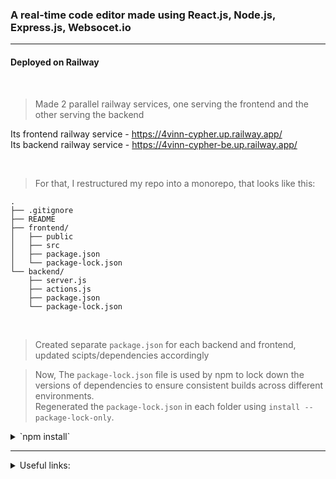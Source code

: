 ### A real-time code editor made using React.js, Node.js, Express.js, Websocet.io

---

#### Deployed on Railway
<br>

>Made 2 parallel railway services, one serving the frontend and the other serving the backend

Its frontend railway service - https://4vinn-cypher.up.railway.app/ <br>
Its backend railway service  - https://4vinn-cypher-be.up.railway.app/ <br>

<br>

>For that, I restructured my repo into a monorepo, that looks like this:
```
.
├── .gitignore
├── README
├── frontend/
│   ├── public
│   ├── src
│   ├── package.json
│   └── package-lock.json
└── backend/
    ├── server.js
    ├── actions.js
    ├── package.json
    └── package-lock.json
```
<br>

> Created separate `package.json` for each backend and frontend, updated scipts/dependencies accordingly

> Now, The `package-lock.json` file is used by npm to lock down the versions of dependencies to ensure consistent builds across different environments.  <br> Regenerated the `package-lock.json` in each folder using `install --package-lock-only`.

<details> 
<summary> `npm install` </summary>

Here's what npm ci does:

It reads the package-lock.json file to determine the exact versions of dependencies.
It installs the exact versions specified in the lock file without making any changes to the node_modules folder.
It does not update the package-lock.json file.

</details>

---















<details>
<summary> Useful links: </summary> 

<br>

```
https://discord.com/channels/713503345364697088/1187120237947125910 
```
```
https://chat.openai.com/share/405fc4b6-ee1b-49ba-a3a7-84ed640c568a  
```
```
https://chat.openai.com/share/996d4d7c-8a60-4037-a4cd-b017fc0699c1
```

</details>
